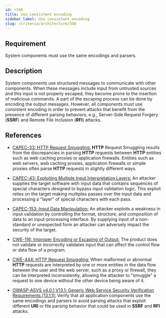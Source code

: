 ```yaml
---
id: r348
title: Use consistent encoding
sidebar_label: Use consistent encoding
slug: /criteria/architecture/348
---
```


## Requirement

System components
must use the same encodings and parsers.

## Description

System components use structured messages
to communicate with other components.
When these messages include input
from untrusted sources
and this input is not properly escaped,
they become prone to the insertion
of malicious commands.
A part of the escaping process
can be done by encoding the output messages.
However,
all components must use consistent encoding
in order to prevent attacks
that benefit from the presence
of different parsing behaviors,
e.g., Server-Side Request Forgery (**SSRF**)
and Remote File Inclusion (**RFI**) attacks.

## References

- [CAPEC-33: HTTP Request Smuggling:](https://capec.mitre.org/data/definitions/33.html)
**HTTP** Request Smuggling results from the discrepancies
in parsing **HTTP** requests between **HTTP** entities
such as web caching proxies
or application firewalls.
Entities such as web servers,
web caching proxies,
application firewalls
or simple proxies often parse **HTTP** requests
in slightly different ways.

- [CAPEC-43: Exploiting Multiple Input Interpretation Layers:](https://capec.mitre.org/data/definitions/43.html)
An attacker supplies the target software
with input data that contains sequences
of special characters
designed to bypass input validation logic.
This exploit relies on the target
making multiples passes over the input data
and processing a "layer" of special characters
with each pass.

- [CAPEC-153: Input Data Manipulation:](https://capec.mitre.org/data/definitions/153.html)
An attacker exploits a weakness in input validation
by controlling the format, structure, 
and composition of data
to an input-processing interface.
By supplying input of a non-standard
or unexpected form an attacker
can adversely impact the security of the target.

- [CWE-116: Improper Encoding or Escaping of Output:](https://cwe.mitre.org/data/definitions/116.html)
The product does not validate
or incorrectly validates input
that can affect the control flow
or data flow of a program.

- [CWE-444: HTTP Request Smuggling:](https://cwe.mitre.org/data/definitions/444.html)
When malformed or abnormal **HTTP** requests
are interpreted by one or more entities
in the data flow between
the user and the web server,
such as a proxy or firewall,
they can be interpreted inconsistently,
allowing the attacker to "smuggle" a request
to one device without the other device being aware of it.

- [OWASP-ASVS v4.0.1 V13.1: Generic Web Service Security Verification Requirements.(13.1.1):](https://owasp.org/www-pdf-archive/OWASP_Application_Security_Verification_Standard_4.0-en.pdf)
Verify that all application components
use the same encodings
and parsers to avoid parsing attacks
that exploit different **URI**
or file parsing behavior that could be used in
**SSRF** and **RFI** attacks.
